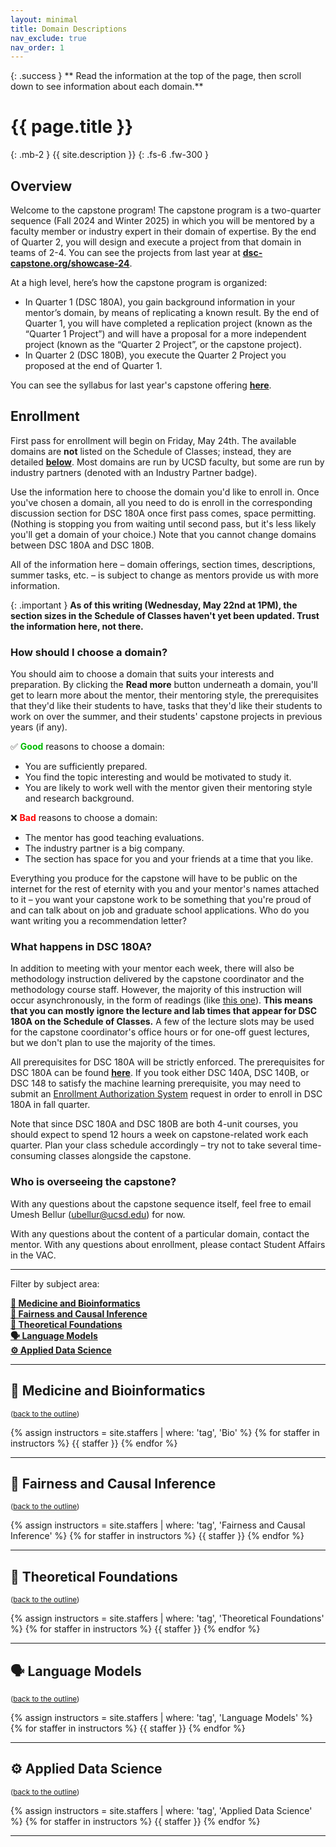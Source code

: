 ```yaml
---
layout: minimal
title: Domain Descriptions
nav_exclude: true
nav_order: 1
---
```


{: .success }
** Read the information at the top of the page, then scroll down to see information about each domain.**

<!-- > **All times listed below are for Fall 2024. To see the Winter 2024 section schedule, check [this spreadsheet](https://docs.google.com/spreadsheets/d/1dCjs06QobZ3jrMBFIMeHYuqXDpGZHLZAxYUnraVQtNI/edit#gid=0).**<br><br>**This page will no longer be updated. See the [course homepage](https://dsc-capstone.org) and [Ed](https://edstem.org/us/courses/48541/discussion/) for future announcements.** -->

# {{ page.title }}
{: .mb-2 }
{{ site.description }}
{: .fs-6 .fw-300 }

## Overview

Welcome to the capstone program! The capstone program is a two-quarter sequence (Fall 2024 and Winter 2025) in which you will be mentored by a faculty member or industry expert in their domain of expertise. By the end of Quarter 2, you will design and execute a project from that domain in teams of 2-4. You can see the projects from last year at [**dsc-capstone.org/showcase-24**](https://dsc-capstone.org/showcase-24).

At a high level, here’s how the capstone program is organized:
- In Quarter 1 (DSC 180A), you gain background information in your mentor’s domain, by means of replicating a known result. By the end of Quarter 1, you will have completed a replication project (known as the “Quarter 1 Project”) and will have a proposal for a more independent project (known as the “Quarter 2 Project”, or the capstone project).
- In Quarter 2 (DSC 180B), you execute the Quarter 2 Project you proposed at the end of Quarter 1.

You can see the syllabus for last year's capstone offering [**here**](https://dsc-capstone.org/2023-24/syllabus).

## Enrollment

First pass for enrollment will begin on Friday, May 24th. The available domains are **not** listed on the Schedule of Classes; instead, they are detailed [**below**](#toc). Most domains are run by UCSD faculty, but some are run by industry partners (denoted with an <span class="badge-industry">Industry Partner</span> badge).

Use the information here to choose the domain you'd like to enroll in. Once you've chosen a domain, all you need to do is enroll in the corresponding discussion section for DSC 180A once first pass comes, space permitting. (Nothing is stopping you from waiting until second pass, but it's less likely you'll get a domain of your choice.) Note that you cannot change domains between DSC 180A and DSC 180B.

All of the information here – domain offerings, section times, descriptions, summer tasks, etc. – is subject to change as mentors provide us with more information.

{: .important }
**As of this writing (Wednesday, May 22nd at 1PM), the section sizes in the Schedule of Classes haven't yet been updated. Trust the information here, not there.**

### How should I choose a domain?

You should aim to choose a domain that suits your interests and preparation. By clicking the <a><b>Read more</b></a> button underneath a domain, you'll get to learn more about the mentor, their mentoring style, the prerequisites that they'd like their students to have, tasks that they'd like their students to work on over the summer, and their students' capstone projects in previous years (if any).

✅ <span style="color:#00bb00"><b>Good</b></span> reasons to choose a domain:
- You are sufficiently prepared.
- You find the topic interesting and would be motivated to study it.
- You are likely to work well with the mentor given their mentoring style and research background.

❌ <span style="color:#ff0000"><b>Bad</b></span> reasons to choose a domain:
- The mentor has good teaching evaluations.
- The industry partner is a big company.
- The section has space for you and your friends at a time that you like.

Everything you produce for the capstone will have to be public on the internet for the rest of eternity with you and your mentor's names attached to it – you want your capstone work to be something that you're proud of and can talk about on job and graduate school applications. Who do you want writing you a recommendation letter?

### What happens in DSC 180A?

In addition to meeting with your mentor each week, there will also be methodology instruction delivered by the capstone coordinator and the methodology course staff. However, the majority of this instruction will occur asynchronously, in the form of readings (like [this one](https://dsc-capstone.org/2023-24/lessons/01/)). **This means that you can mostly ignore the lecture and lab times that appear for DSC 180A on the Schedule of Classes.** A few of the lecture slots may be used for the capstone coordinator's office hours or for one-off guest lectures, but we don't plan to use the majority of the times.

All prerequisites for DSC 180A will be strictly enforced. The prerequisites for DSC 180A can be found [**here**](https://datascience.ucsd.edu/current-students/course-descriptions-and-prerequisites/#dsc-180a-data-science-project-1). If you took either DSC 140A, DSC 140B, or DSC 148 to satisfy the machine learning prerequisite, you may need to submit an [Enrollment Authorization System](https://academicaffairs.ucsd.edu/Modules/Students/PreAuth/) request in order to enroll in DSC 180A in fall quarter.

Note that since DSC 180A and DSC 180B are both 4-unit courses, you should expect to spend 12 hours a week on capstone-related work each quarter. Plan your class schedule accordingly – try not to take several time-consuming classes alongside the capstone.

### Who is overseeing the capstone?

With any questions about the capstone sequence itself, feel free to email Umesh Bellur (ubellur@ucsd.edu) for now. 

With any questions about the content of a particular domain, contact the mentor. With any questions about enrollment, please contact Student Affairs in the VAC.

---

Filter by subject area:

<a name='toc'>

[**💊 Medicine and Bioinformatics**](#biology)<br>
[**🤝 Fairness and Causal Inference**](#causal)<br>
[**🧠 Theoretical Foundations**](#theory)<br>
[**🗣️ Language Models**](#language)<br>
[**⚙️ Applied Data Science**](#applied)<br>

---

<a name='biology'></a>

## 💊 Medicine and Bioinformatics

<small>(<a href="#toc">back to the outline</a>)</small>

{% assign instructors = site.staffers | where: 'tag', 'Bio' %}
{% for staffer in instructors %}
{{ staffer }}
{% endfor %}

---

<a name='causal'></a>

## 🤝 Fairness and Causal Inference

<small>(<a href="#toc">back to the outline</a>)</small>

{% assign instructors = site.staffers | where: 'tag', 'Fairness and Causal Inference' %}
{% for staffer in instructors %}
{{ staffer }}
{% endfor %}

---

<a name='theory'></a>

## 🧠 Theoretical Foundations

<small>(<a href="#toc">back to the outline</a>)</small>

{% assign instructors = site.staffers | where: 'tag', 'Theoretical Foundations' %}
{% for staffer in instructors %}
{{ staffer }}
{% endfor %}

---

<a name='language'></a>

## 🗣️ Language Models

<small>(<a href="#toc">back to the outline</a>)</small>

{% assign instructors = site.staffers | where: 'tag', 'Language Models' %}
{% for staffer in instructors %}
{{ staffer }}
{% endfor %}

---

<a name='applied'></a>

## ⚙️ Applied Data Science

<small>(<a href="#toc">back to the outline</a>)</small>

{% assign instructors = site.staffers | where: 'tag', 'Applied Data Science' %}
{% for staffer in instructors %}
{{ staffer }}
{% endfor %}

---



